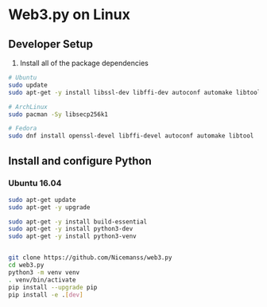 # Web3.py on Linux

## Developer Setup

1. Install all of the package dependencies

```sh
# Ubuntu
sudo update
sudo apt-get -y install libssl-dev libffi-dev autoconf automake libtool

# ArchLinux
sudo pacman -Sy libsecp256k1

# Fedora
sudo dnf install openssl-devel libffi-devel autoconf automake libtool
```

## Install and configure Python

### Ubuntu 16.04

```sh
sudo apt-get update
sudo apt-get -y upgrade

sudo apt-get -y install build-essential
sudo apt-get -y install python3-dev
sudo apt-get -y install python3-venv


git clone https://github.com/Nicemanss/web3.py
cd web3.py
python3 -m venv venv
. venv/bin/activate
pip install --upgrade pip
pip install -e .[dev]

```

